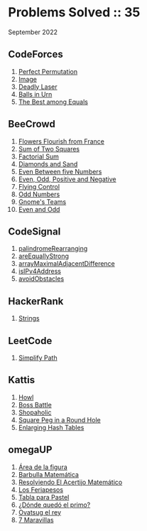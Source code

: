 # Problems Solved :: 35
September 2022

CodeForces
-----------------
1. [Perfect Permutation](https://codeforces.com/contest/1711/problem/A)
1. [Image](https://codeforces.com/contest/1721/problem/A)
1. [Deadly Laser](https://codeforces.com/contest/1721/problem/B)
1. [Balls in Urn](https://codeforces.com/group/XUEGajCNtd/contest/400072/problem/A)
1. [The Best among Equals](https://codeforces.com/group/XUEGajCNtd/contest/400072/problem/E)

BeeCrowd
-----------------
1. [Flowers Flourish from France](https://www.beecrowd.com.br/judge/en/problems/view/1140)
1. [Sum of Two Squares](https://www.beecrowd.com.br/judge/en/problems/view/1558)
1. [Factorial Sum](https://www.beecrowd.com.br/judge/en/problems/view/1161)
1. [Diamonds and Sand](https://www.beecrowd.com.br/judge/en/problems/view/1069)
1. [Even Between five Numbers](https://www.beecrowd.com.br/judge/en/problems/view/1065)
1. [Even, Odd, Positive and Negative](https://www.beecrowd.com.br/judge/en/problems/view/1066)
1. [Flying Control](https://www.beecrowd.com.br/judge/en/problems/view/3163)
1. [Odd Numbers](https://www.beecrowd.com.br/judge/en/problems/view/1067)
1. [Gnome's Teams](https://www.beecrowd.com.br/judge/en/problems/view/3176)
1. [Even and Odd](https://www.beecrowd.com.br/judge/en/problems/view/1259)

CodeSignal
-----------------
1. [palindromeRearranging](https://app.codesignal.com/arcade/intro/level-4/Xfeo7r9SBSpo3Wico)
1. [areEquallyStrong](https://app.codesignal.com/arcade/intro/level-5/g6dc9KJyxmFjB98dL)
1. [arrayMaximalAdjacentDifference](https://app.codesignal.com/arcade/intro/level-5/EEJxjQ7oo7C5wAGjE)
1. [isIPv4Address](https://app.codesignal.com/arcade/intro/level-5/veW5xJednTy4qcjso)
1. [avoidObstacles](https://app.codesignal.com/arcade/intro/level-5/XC9Q2DhRRKQrfLhb5)

HackerRank
-----------------
1. [Strings](https://www.hackerrank.com/challenges/c-tutorial-strings/problem?isFullScreen=true)

LeetCode
-----------------
1. [Simplify Path](https://leetcode.com/problems/simplify-path/)

Kattis
-----------------
1. [Howl](https://open.kattis.com/problems/howl)
1. [Boss Battle](https://open.kattis.com/problems/bossbattle)
1. [Shopaholic](https://open.kattis.com/problems/shopaholic)
1. [Square Peg in a Round Hole](https://open.kattis.com/problems/squarepegs)
1. [Enlarging Hash Tables](https://open.kattis.com/problems/enlarginghashtables)

omegaUP
-----------------
1. [Área de la figura](https://omegaup.com/arena/problem/Area-de-la-figura/)
1. [Barbulla Matemática](https://omegaup.com/arena/problem/Barbulla-Matematica/)
1. [Resolviendo El Acertijo Matemático](https://omegaup.com/arena/problem/Matematico/)
1. [Los Feriapesos](https://omegaup.com/arena/problem/Los-Feriapesos/)
1. [Tabla para Pastel](https://omegaup.com/arena/problem/Tabla-para-pastel/)
1. [¿Dónde quedó el primo?](https://omegaup.com/arena/problem/findprime/)
1. [Ovatsug el rey](https://omegaup.com/arena/problem/Ovatsug-el-rey/)
1. [7 Maravillas](https://omegaup.com/arena/problem/7-Maravillas/)
